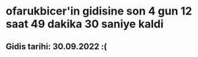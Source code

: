 # ofarukbicer'in gidisine son 4 gun 12 saat 49 dakika 30 saniye kaldi

## Gidis tarihi: 30.09.2022 :(